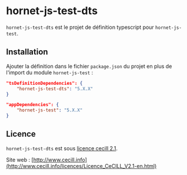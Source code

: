 # hornet-js-test-dts

`hornet-js-test-dts` est le projet de définition typescript pour `hornet-js-test`.


## Installation

Ajouter la définition dans le fichier `package.json` du projet en plus de l'import du module `hornet-js-test` :

```json
"tsDefinitionDependencies": {
    "hornet-js-test-dts": "5.X.X"
}

"appDependencies": {
    "hornet-js-test": "5.X.X"
}
```

## Licence

`hornet-js-test-dts` est sous [licence cecill 2.1](./LICENSE.md).

Site web : [http://www.cecill.info](http://www.cecill.info/licences/Licence_CeCILL_V2.1-en.html)